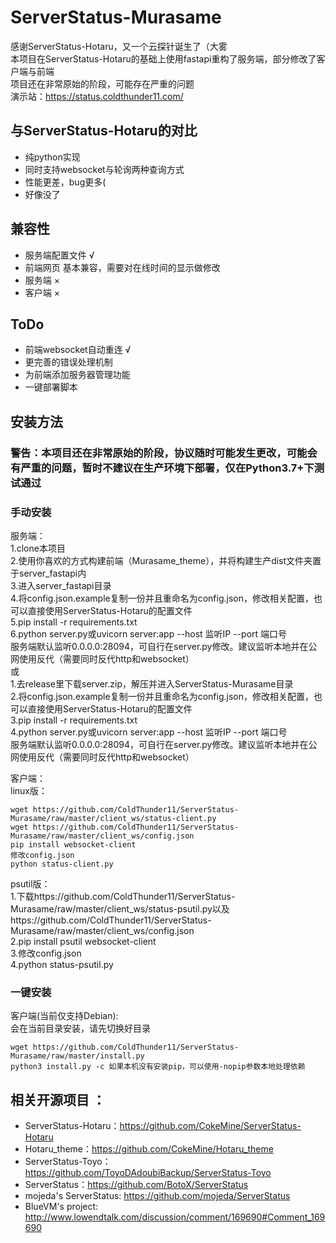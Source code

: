 # ServerStatus-Murasame

感谢ServerStatus-Hotaru，又一个云探针诞生了（大雾  
本项目在ServerStatus-Hotaru的基础上使用fastapi重构了服务端，部分修改了客户端与前端  
项目还在非常原始的阶段，可能存在严重的问题  
演示站：https://status.coldthunder11.com/

## 与ServerStatus-Hotaru的对比
* 纯python实现
* 同时支持websocket与轮询两种查询方式
* 性能更差，bug更多(
* 好像没了

## 兼容性
* 服务端配置文件 √
* 前端网页 基本兼容，需要对在线时间的显示做修改
* 服务端 ×
* 客户端 ×

## ToDo
* 前端websocket自动重连 √
* 更完善的错误处理机制
* 为前端添加服务器管理功能
* 一键部署脚本

## 安装方法
### 警告：本项目还在非常原始的阶段，协议随时可能发生更改，可能会有严重的问题，暂时不建议在生产环境下部署，仅在Python3.7+下测试通过

### 手动安装
服务端：  
1.clone本项目  
2.使用你喜欢的方式构建前端（Murasame_theme），并将构建生产dist文件夹置于server_fastapi内  
3.进入server_fastapi目录  
4.将config.json.example复制一份并且重命名为config.json，修改相关配置，也可以直接使用ServerStatus-Hotaru的配置文件  
5.pip install -r requirements.txt  
6.python server.py或uvicorn server:app --host 监听IP --port 端口号   
服务端默认监听0.0.0.0:28094，可自行在server.py修改。建议监听本地并在公网使用反代（需要同时反代http和websocket）  
或  
1.去release里下载server.zip，解压并进入ServerStatus-Murasame目录  
2.将config.json.example复制一份并且重命名为config.json，修改相关配置，也可以直接使用ServerStatus-Hotaru的配置文件  
3.pip install -r requirements.txt  
4.python server.py或uvicorn server:app --host 监听IP --port 端口号   
服务端默认监听0.0.0.0:28094，可自行在server.py修改。建议监听本地并在公网使用反代（需要同时反代http和websocket）  

客户端：  
linux版：  
```shell
wget https://github.com/ColdThunder11/ServerStatus-Murasame/raw/master/client_ws/status-client.py  
wget https://github.com/ColdThunder11/ServerStatus-Murasame/raw/master/client_ws/config.json
pip install websocket-client  
修改config.json  
python status-client.py 
```
psutil版：  
1.下载https://github.com/ColdThunder11/ServerStatus-Murasame/raw/master/client_ws/status-psutil.py以及https://github.com/ColdThunder11/ServerStatus-Murasame/raw/master/client_ws/config.json  
2.pip install psutil websocket-client  
3.修改config.json  
4.python status-psutil.py  

### 一键安装
客户端(当前仅支持Debian):  
会在当前目录安装，请先切换好目录  
```shell
wget https://github.com/ColdThunder11/ServerStatus-Murasame/raw/master/install.py
python3 install.py -c 如果本机没有安装pip，可以使用-nopip参数本地处理依赖
```

## 相关开源项目 ： 
* ServerStatus-Hotaru：https://github.com/CokeMine/ServerStatus-Hotaru
* Hotaru_theme：https://github.com/CokeMine/Hotaru_theme
* ServerStatus-Toyo：https://github.com/ToyoDAdoubiBackup/ServerStatus-Toyo
* ServerStatus：https://github.com/BotoX/ServerStatus
* mojeda's ServerStatus: https://github.com/mojeda/ServerStatus
* BlueVM's project: http://www.lowendtalk.com/discussion/comment/169690#Comment_169690